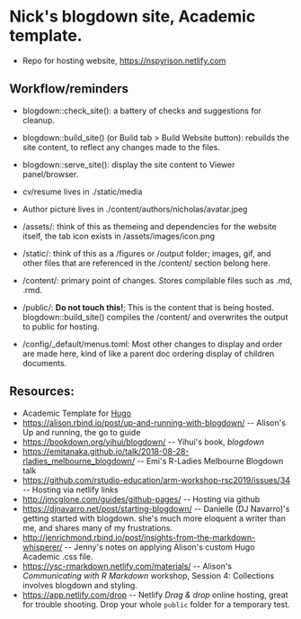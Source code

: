 # Nick's blogdown site, Academic template.

* Repo for hosting website, https://nspyrison.netlify.com


## Workflow/reminders

* blogdown::check_site(): a battery of checks and suggestions for cleanup.
* blogdown::build_site() (or Build tab > Build Website button): rebuilds the site content, to reflect any changes made to the files.
* blogdown::serve_site(): display the site content to Viewer panel/browser.

* cv/resume lives in ./static/media
* Author picture lives in ./content/authors/nicholas/avatar.jpeg
* /assets/: think of this as themeing and dependencies for the website itself, the tab icon exists in /assets/images/icon.png
* /static/: think of this as a /figures or /output folder; images, gif, and other files that are referenced in the /content/ section belong here.
* /content/: primary point of changes. Stores compilable files such as .md, .rmd.
* /public/: __Do not touch this!__; This is the content that is being hosted. blogdown::build_site() compiles the /content/ and overwrites the output to public for hosting.
* /config/_default/menus.toml: Most other changes to display and order are made here, kind of like a parent doc ordering display of children documents.


## Resources:

* Academic Template for [Hugo](https://github.com/gohugoio/hugo)
* https://alison.rbind.io/post/up-and-running-with-blogdown/ -- Alison's Up and running, the go to guide
* https://bookdown.org/yihui/blogdown/ -- Yihui's book, _blogdown_
* https://emitanaka.github.io/talk/2018-08-28-rladies_melbourne_blogdown/ -- Emi's R-Ladies Melbourne Blogdown talk
* https://github.com/rstudio-education/arm-workshop-rsc2019/issues/34 -- Hosting via netlify links
* http://jmcglone.com/guides/github-pages/ -- Hosting via github
* https://djnavarro.net/post/starting-blogdown/ -- Danielle (DJ Navarro)'s getting started with blogdown. she's much more eloquent a writer than me, and shares many of my frustrations.
* http://jenrichmond.rbind.io/post/insights-from-the-markdown-whisperer/ -- Jenny's notes on applying Alison's custom Hugo Academic .css file.
* https://ysc-rmarkdown.netlify.com/materials/ -- Alison's _Communicating with R Markdown_ workshop, Session 4: Collections involves blogdown and styling. 
* https://app.netlify.com/drop -- Netlify _Drag & drop_ online hosting, great for trouble shooting. Drop your whole `public` folder for a temporary test.